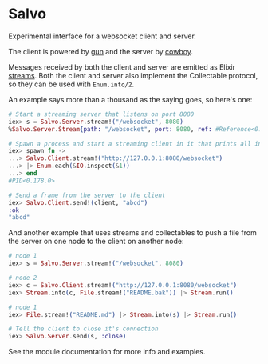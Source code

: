 # Salvo

Experimental interface for a websocket client and server.

The client is powered by [gun](https://github.com/ninenines/gun) and
the server by [cowboy](https://github.com/ninenines/cowboy).

Messages received by both the client and server are emitted as Elixir [streams](https://hexdocs.pm/elixir/Stream.html).
Both the client and server also implement the Collectable protocol, so they can be used with `Enum.into/2`.

An example says more than a thousand as the saying goes, so here's one:

```elixir
# Start a streaming server that listens on port 8080
iex> s = Salvo.Server.stream!("/websocket", 8080)
%Salvo.Server.Stream{path: "/websocket", port: 8080, ref: #Reference<0.0.1.789>}

# Spawn a process and start a streaming client in it that prints all incoming frames to the console.
iex> spawn fn ->
...> Salvo.Client.stream!("http://127.0.0.1:8080/websocket")
...> |> Enum.each(&IO.inspect(&1))
...> end
#PID<0.178.0>

# Send a frame from the server to the client
iex> Salvo.Client.send!(client, "abcd")
:ok
"abcd"
```
And another example that uses streams and collectables to push a file from the server on one node to the client on another node:

```elixir
# node 1
iex> s = Salvo.Server.stream!("/websocket", 8080)

# node 2
iex> c = Salvo.Client.stream!("http://127.0.0.1:8080/websocket")
iex> Stream.into(c, File.stream!("README.bak")) |> Stream.run()

# node 1
iex> File.stream!("README.md") |> Stream.into(s) |> Stream.run()

# Tell the client to close it's connection
iex> Salvo.Server.send(s, :close)
```

See the module documentation for more info and examples.
